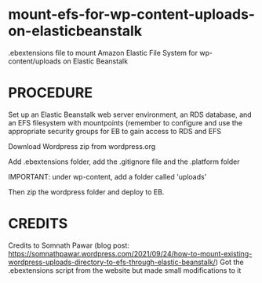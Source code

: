 # mount-efs-for-wp-content-uploads-on-elasticbeanstalk
.ebextensions file to mount Amazon Elastic File System for wp-content/uploads on Elastic Beanstalk

# PROCEDURE
Set up an Elastic Beanstalk web server environment, an RDS database, and an EFS filesystem with mountpoints (remember to configure and use the appropriate security groups for EB to gain access to RDS and EFS

Download Wordpress zip from wordpress.org

Add .ebextensions folder, add the .gitignore file and the .platform folder

IMPORTANT: under wp-content, add a folder called 'uploads'

Then zip the wordpress folder and deploy to EB.

# CREDITS
Credits to Somnath Pawar (blog post: https://somnathpawar.wordpress.com/2021/09/24/how-to-mount-existing-wordpress-uploads-directory-to-efs-through-elastic-beanstalk/)
Got the .ebextensions script from the website but made small modifications to it
